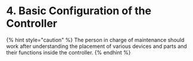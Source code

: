 ﻿# 4. Basic Configuration of the Controller

{% hint style="caution" %}
The person in charge of maintenance should work after understanding the placement of various devices and parts and their functions inside the controller.
{% endhint %}
